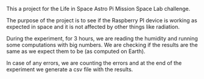 This a project for the Life in Space Astro Pi Mission Space Lab challenge.

The purpose of the project is to see if the Raspberry PI device is working as expected in space and it is not affected by other things like radiation.

During the experiment, for 3 hours, we are reading the humidity and running some computations with big numbers. 
We are checking if the results are the same as we expect them to be (as computed on Earth).

In case of any errors, we are counting the errors and at the end of the experiment we generate a csv file with the results.



